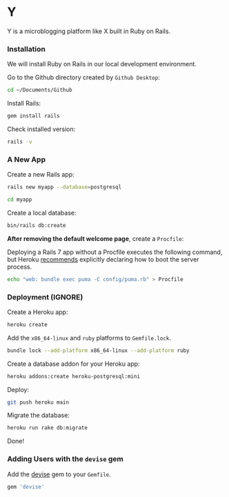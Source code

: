 # Y

Y is a microblogging platform like X built in Ruby on Rails.

### Installation

We will install Ruby on Rails in our local development environment.

Go to the Github directory created by `Github Desktop`:

```bash
cd ~/Documents/Github
```

Install Rails:

```bash
gem install rails
```

Check installed version:

```bash
rails -v
```

### A New App

Create a new Rails app:

```bash
rails new myapp --database=postgresql
```

```bash
cd myapp
```

Create a local database:

```bash
bin/rails db:create
```

**After removing the default welcome page**, create a `Procfile`: 

Deploying a Rails 7 app without a Procfile executes the following command, but Heroku [recommends](https://devcenter.heroku.com/articles/getting-started-with-rails7#create-a-procfile) explicitly declaring how to boot the server process.

```bash
echo "web: bundle exec puma -C config/puma.rb" > Procfile
```

### Deployment (IGNORE)

Create a Heroku app:

```bash
heroku create
```

Add the `x86_64-linux` and `ruby` platforms to `Gemfile.lock`.

```bash
bundle lock --add-platform x86_64-linux --add-platform ruby
```

Create a database addon for your Heroku app:

```bash
heroku addons:create heroku-postgresql:mini
```

Deploy:

```bash
git push heroku main
```

Migrate the database:
```bash
heroku run rake db:migrate
```

Done!

### Adding Users with the `devise` gem

Add the [devise](https://github.com/heartcombo/devise) gem to your `Gemfile`.

```bash
gem 'devise'
```